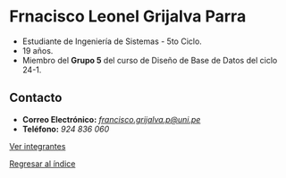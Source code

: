 # Frnacisco Leonel Grijalva Parra

* Estudiante de Ingeniería de Sistemas - 5to Ciclo.
* 19 años.
* Miembro del **Grupo 5** del curso de Diseño de Base de Datos del ciclo 24-1.

## Contacto

- **Correo Electrónico:** *francisco.grijalva.p@uni.pe*
- **Teléfono:** _924 836 060_

[Ver integrantes](../Integrantes.md)

[Regresar al índice](../../README.md)
